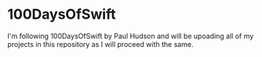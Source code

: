 # 100DaysOfSwift

I'm following 100DaysOfSwift by Paul Hudson and will be upoading all of my projects in this repository as I will proceed with the same. 
